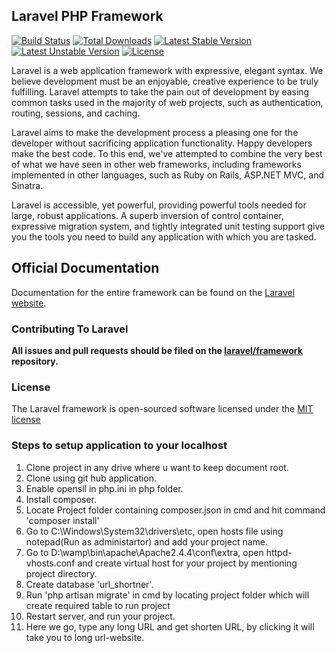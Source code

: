 ## Laravel PHP Framework

[![Build Status](https://travis-ci.org/laravel/framework.svg)](https://travis-ci.org/laravel/framework)
[![Total Downloads](https://poser.pugx.org/laravel/framework/downloads.svg)](https://packagist.org/packages/laravel/framework)
[![Latest Stable Version](https://poser.pugx.org/laravel/framework/v/stable.svg)](https://packagist.org/packages/laravel/framework)
[![Latest Unstable Version](https://poser.pugx.org/laravel/framework/v/unstable.svg)](https://packagist.org/packages/laravel/framework)
[![License](https://poser.pugx.org/laravel/framework/license.svg)](https://packagist.org/packages/laravel/framework)

Laravel is a web application framework with expressive, elegant syntax. We believe development must be an enjoyable, creative experience to be truly fulfilling. Laravel attempts to take the pain out of development by easing common tasks used in the majority of web projects, such as authentication, routing, sessions, and caching.

Laravel aims to make the development process a pleasing one for the developer without sacrificing application functionality. Happy developers make the best code. To this end, we've attempted to combine the very best of what we have seen in other web frameworks, including frameworks implemented in other languages, such as Ruby on Rails, ASP.NET MVC, and Sinatra.

Laravel is accessible, yet powerful, providing powerful tools needed for large, robust applications. A superb inversion of control container, expressive migration system, and tightly integrated unit testing support give you the tools you need to build any application with which you are tasked.

## Official Documentation

Documentation for the entire framework can be found on the [Laravel website](http://laravel.com/docs).

### Contributing To Laravel

**All issues and pull requests should be filed on the [laravel/framework](http://github.com/laravel/framework) repository.**

### License

The Laravel framework is open-sourced software licensed under the [MIT license](http://opensource.org/licenses/MIT)

### Steps to setup application to your localhost

1) Clone project in any drive where u want to keep document root.
2) Clone using git hub application.
3) Enable opensll in php.ini in php folder.
4) Install composer.
5) Locate Project folder containing composer.json in cmd and hit command 'composer install'
6) Go to C:\Windows\System32\drivers\etc, open hosts file using notepad(Run as administartor) and add your project name.
7) Go to D:\wamp\bin\apache\Apache2.4.4\conf\extra, open httpd-vhosts.conf and create virtual host for your project by mentioning project directory.
8) Create database 'url_shortner'.
9) Run 'php artisan migrate' in cmd by locating project folder which will create required table to run project
10) Restart server, and run your project.
11) Here we go, type any long URL and get shorten URL, by clicking it will take you to long url-website. 
